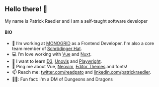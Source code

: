## Hello there! 👋

My name is Patrick Raedler and I am a self-taught software developer

#### BIO
- :office: I’m working at [MONOGRID](https://mono-grid.com/) as a Frontend Developer. I'm also a core team member of [Schrödinger Hat](https://www.schrodinger-hat.it/).
- :computer: I’m love working with [Vue](https://vuejs.org/) and [Nuxt](https://v3.nuxtjs.org/).
- 🌱 I want to learn [D3](https://d3js.org/), [Unovis](https://unovis.dev/) and [Playwright](https://playwright.dev/).
- 💬 Ping me about Vue, [Neovim](https://neovim.io/), [Editor Themes](https://vimcolorschemes.com/) and fonts!
- :mailbox: Reach me: [twitter.com/readpato](https://twitter.com/readpato) and [linkedin.com/patrickraedler](https://www.linkedin.com/in/patrickraedler/).
- 🧙‍♂️: Fun fact: I'm a DM of Dungeons and Dragons
